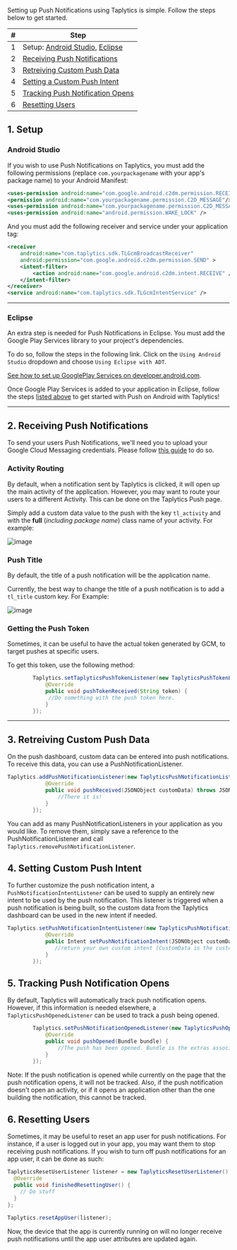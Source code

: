 Setting up Push Notifications using Taplytics is simple. Follow the steps below to get started.

|#  |Step                                                                       |
|---|---                                                                        |
|1  |  Setup: [Android Studio](#android-studio), [Eclipse](#eclipse)            |
|2  | [Receiving Push Notifications](#2-receiving-push-notifications)            |
|3  | [Retreiving Custom Push Data](#3-retreiving-custom-push-data)             |
|4  | [Setting a Custom Push Intent](#4-setting-custom-push-intent)             |
|5  | [Tracking Push Notification Opens](#5-tracking-push-notification-opens)                             |
|6  | [Resetting Users](#6-resetting-users)

## 1. Setup

### Android Studio

If you wish to use Push Notifications on Taplytics, you must add the following permissions (replace `com.yourpackagename` with your app's package name) to your Android Manifest:

```xml
<uses-permission android:name="com.google.android.c2dm.permission.RECEIVE" />
<permission android:name="com.yourpackagename.permission.C2D_MESSAGE"/>
<uses-permission android:name="com.yourpackagename.permission.C2D_MESSAGE" />
<uses-permission android:name="android.permission.WAKE_LOCK" />
```
And you must add the following receiver and service under your application tag:

```xml
<receiver
    android:name="com.taplytics.sdk.TLGcmBroadcastReceiver"
    android:permission="com.google.android.c2dm.permission.SEND" >
    <intent-filter>
        <action android:name="com.google.android.c2dm.intent.RECEIVE" />
    </intent-filter>
</receiver>
<service android:name="com.taplytics.sdk.TLGcmIntentService" />
```

---

### Eclipse

An extra step is needed for Push Notifications in Eclipse. You must add the Google Play Services library to your project's dependencies. 

To do so, follow the steps in the following link. Click on the `Using Android Studio` dropdown and choose `Using Eclipse with ADT`.

[See how to set up GooglePlay Services on developer.android.com](http://developer.android.com/google/play-services/setup.html).

Once Google Play Services is added to your application in Eclipse, follow the steps [listed above](#android-studio) to get started with Push on Android with Taplytics!

---

## 2. Receiving Push Notifications

To send your users Push Notifications, we'll need you to upload your Google Cloud Messaging credentials. Please follow [this guide](https://taplytics.com/docs/guides/push-notifications/google-push-certificates) to do so.

### Activity Routing

By default, when a notification sent by Taplytics is clicked, it will open up the main activity of the application. However, you may want to route your users to a different Activity. This can be done on the Taplytics Push page.

Simply add a custom data value to the push with the key `tl_activity` and with the **full** (_including package name_) class name of your activity. For example:


![image](https://s3.amazonaws.com/cdn.taplytics.com/Images/push_custom_data.png)

### Push Title

By default, the title of a push notification will be the application name. 

Currently, the best way to change the title of a push notification is to add a `tl_title` custom key. For Example:

![image](https://s3.amazonaws.com/cdn.taplytics.com/Images/push_custom_data_2.png)

### Getting the Push Token
Sometimes, it can be useful to have the actual token generated by GCM, to target pushes at specific users.

To get this token, use the following method:

```java
        Taplytics.setTaplyticsPushTokenListener(new TaplyticsPushTokenListener() {
            @Override
            public void pushTokenReceived(String token) {
             //Do something with the push token here.
            }
        });
```

---

## 3. Retreiving Custom Push Data

On the push dashboard, custom data can be entered into push notifications. To receive this data, you can use a PushNotificationListener. 

```java
Taplytics.addPushNotificationListener(new TaplyticsPushNotificationListener() {
            @Override
            public void pushReceived(JSONObject customData) throws JSONException {
                //There it is!
            }
        });
```

You can add as many PushNotificationListeners in your application as you would like. To remove them, simply save a reference to the PushNotificationListener and call `Taplytics.removePushNotificationListener`. 

## 4. Setting Custom Push Intent

To further customize the push notification intent, a ```PushNotificationIntentListener``` can be used to supply an entirely new intent to be used by the push notification. This listener is triggered when a push notification is being built, so the custom data from the Taplytics dashboard can be used in the new intent if needed.  

```java
Taplytics.setPushNotificationIntentListener(new TaplyticsPushNotificationIntentListener() {
            @Override
            public Intent setPushNotificationIntent(JSONObject customData) throws JSONException {
               //return your own custom intent (CustomData is the custom keys from the dashboard)
            }
        });                
```

## 5. Tracking Push Notification Opens

By default, Taplytics will automatically track push notification opens. However, if this information is needed elsewhere, a `TaplyticsPushOpenedListener` can be used to track a push being opened.


```java
        Taplytics.setPushNotificationOpenedListener(new TaplyticsPushOpenedListener() {
            @Override
            public void pushOpened(Bundle bundle) {
                //The push has been opened. Bundle is the extras associated with the intent. 
            }
        });
```

Note: If the push notification is opened while currently on the page that the push notification opens, it will not be tracked. Also, if the push notification doesn't open an activity, or if it opens an application other than the one building the notification, this cannot be tracked. 


## 6. Resetting Users

Sometimes, it may be useful to reset an app user for push notifications. For instance, if a user is logged out in your app, you may want them to stop receiving push notifications. If you wish to turn off push notifications for an app user, it can be done as such:

```java
TaplyticsResetUserListener listener = new TaplyticsResetUserListener() {
  @Override
  public void finishedResettingUser() {
    // Do stuff
  }
};

Taplytics.resetAppUser(listener);
```

Now, the device that the app is currently running on will no longer receive push notifications until the app user attributes are updated again.
